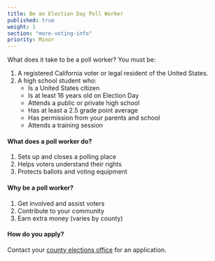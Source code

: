 ```yaml
---
title: Be an Election Day Poll Worker
published: true
weight: 1
section: "more-voting-info"
priority: Minor
---
```

What does it take to be a poll worker? You must be:  

1. A registered California voter or legal resident of the United States.
2. A high school student who:  
	- Is a United States citizen  
	- Is at least 16 years old on Election Day  
	- Attends a public or private high school   
    - Has at least a 2.5 grade point average  
    - Has permission from your parents and school  
    - Attends a training session  
    
#### What does a poll worker do?  
1. Sets up and closes a polling place  
2. Helps voters understand their rights  
3. Protects ballots and voting equipment  

#### Why be a poll worker?  
1. Get involved and assist voters  
2. Contribute to your community  
3. Earn extra money (varies by county)  

#### How do you apply?  
Contact your [county elections office](#section-election-office-contact) for an application.

